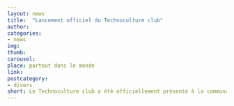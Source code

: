 ```yaml
---
layout: news
title:  "Lancement officiel du Technoculture club"
author: 
categories:
- news
img: 
thumb: 
carousel:
place: partout dans le monde 
link: 
postcategory:
- divers
short: Le Technoculture club a été officiellement présenté à la communauté lors d'une soirée ouverte.   
---
```

